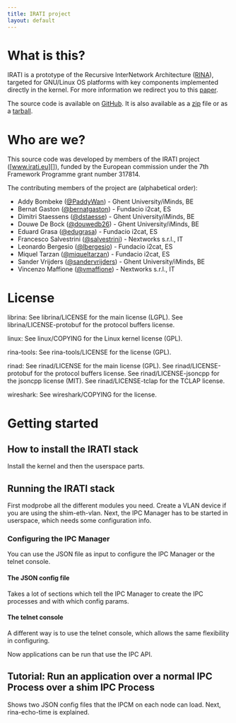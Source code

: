 ```yaml
---
title: IRATI project
layout: default
---
```


What is this?
=============

IRATI is a prototype of the Recursive InterNetwork Architecture
([RINA](http://rina.tssg.org/)), targeted for GNU/Linux OS platforms
with key components implemented directly in the kernel. For more
information we redirect you to this
[paper](http://dx.doi.org/10.1109/MNET.2014.6786609).

The source code is available on
 [GitHub](https://github.com/sandervrijders/stack). It is also
 available as a [zip](https://github.com/irati/stack/zipball/master) file or as
 a [tarball](https://github.com/irati/stack/tarball/master).

Who are we?
=============

This source code was developed by members of the IRATI project
([www.irati.eu][]), funded by the European commission under the 7th
Framework Programme grant number 317814.

The contributing members of the project are (alphabetical order):

-   Addy Bombeke ([@PaddyWan][]) - Ghent University/iMinds, BE
-   Bernat Gaston ([@bernatgaston][]) - Fundacio i2cat, ES
-   Dimitri Staessens ([@dstaesse][]) - Ghent University/iMinds, BE
-   Douwe De Bock ([@douwedb26][]) - Ghent University/iMinds, BE
-   Eduard Grasa ([@edugrasa][]) - Fundacio i2cat, ES
-   Francesco Salvestrini ([@salvestrini][]) - Nextworks s.r.l., IT
-   Leonardo Bergesio ([@lbergesio][]) - Fundacio i2cat, ES
-   Miquel Tarzan ([@miqueltarzan][]) - Fundacio i2cat, ES
-   Sander Vrijders ([@sandervrijders][]) - Ghent University/iMinds, BE
-   Vincenzo Maffione ([@vmaffione][]) - Nextworks s.r.l., IT

  [www.irati.eu]: http://www.irati.eu
  [@PaddyWan]: https://github.com/PaddyWan
  [@bernatgaston]: https://github.com/bernatgaston
  [@dstaesse]: https://github.com/dstaesse
  [@douwedb26]: https://github.com/douwedb26
  [@edugrasa]: https://github.com/edugrasa
  [@salvestrini]: https://github.com/salvestrini
  [@lbergesio]: https://github.com/lbergesio
  [@miqueltarzan]: https://github.com/miqueltarzan
  [@sandervrijders]: https://github.com/sandervrijders
  [@vmaffione]: https://github.com/vmaffione

License
=============

librina: See librina/LICENSE for the main license (LGPL). See
librina/LICENSE-protobuf for the protocol buffers license.

linux: See linux/COPYING for the Linux kernel license (GPL).

rina-tools: See rina-tools/LICENSE for the license (GPL).

rinad: See rinad/LICENSE for the main license (GPL). See
rinad/LICENSE-protobuf for the protocol buffers license. See
rinad/LICENSE-jsoncpp for the jsoncpp license (MIT). See
rinad/LICENSE-tclap for the TCLAP license.

wireshark: See wireshark/COPYING for the license.

Getting started
=============

## How to install the IRATI stack ##

Install the kernel and then the userspace parts.

## Running the IRATI stack ##

First modprobe all the different modules you need. Create a VLAN
device if you are using the shim-eth-vlan. Next, the IPC Manager has
to be started in userspace, which needs some configuration info.

### Configuring the IPC Manager ###

You can use the JSON file as input to configure the IPC Manager or the telnet console.

#### The JSON config file ####

Takes a lot of sections which tell the IPC Manager to create the IPC
processes and with which config params.

#### The telnet console ####

A different way is to use the telnet console, which allows the same
flexibility in configuring.

Now applications can be run that use the IPC API.

## Tutorial: Run an application over a normal IPC Process over a shim IPC Process ##

Shows two JSON config files that the IPCM on each node can load. Next,
rina-echo-time is explained.

